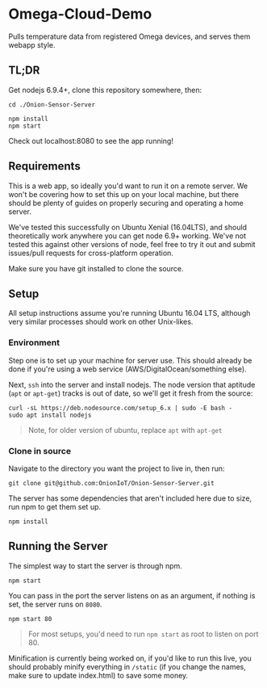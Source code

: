 # Omega-Cloud-Demo

Pulls temperature data from registered Omega devices, and serves them webapp style.

## TL;DR

Get nodejs 6.9.4+, clone this repository somewhere, then:

```
cd ./Onion-Sensor-Server

npm install
npm start
```

Check out localhost:8080 to see the app running!

## Requirements

This is a web app, so ideally you'd want to run it on a remote server.  We won't be covering how to set this up on your local machine, but there should be plenty of guides on properly securing and operating a home server.

We've tested this successfully on Ubuntu Xenial (16.04LTS), and should theoretically work anywhere you can get node 6.9+ working. We've not tested this against other versions of node, feel free to try it out and submit issues/pull requests for cross-platform operation.

Make sure you have git installed to clone the source.


## Setup

All setup instructions assume you're running Ubuntu 16.04 LTS, although very similar processes should work on other Unix-likes.

### Environment

Step one is to set up your machine for server use. This should already be done if you're using a web service (AWS/DigitalOcean/something else).

Next, `ssh` into the server and install nodejs. The node version that aptitude (`apt` or `apt-get`) tracks is out of date, so we'll get it fresh from the source:
```
curl -sL https://deb.nodesource.com/setup_6.x | sudo -E bash -
sudo apt install nodejs
```

>Note, for older version of ubuntu, replace `apt` with `apt-get`


### Clone in source

Navigate to the directory you want the project to live in, then run:

```
git clone git@github.com:OnionIoT/Onion-Sensor-Server.git
```

The server has some dependencies that aren't included here due to size, run npm to get them set up.

```
npm install
```

## Running the Server

The simplest way to start the server is through npm.

```
npm start
```

You can pass in the port the server listens on as an argument, if nothing is set, the server runs on `8080`.

```
npm start 80
```

>For most setups, you'd need to run `npm start` as root to listen on port 80.

Minification is currently being worked on, if you'd like to run this live, you should probably minify everything in `/static` (if you change the names, make sure to update index.html) to save some money.






